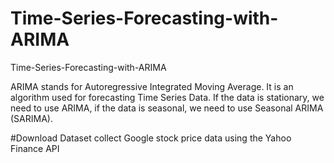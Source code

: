 # Time-Series-Forecasting-with-ARIMA
 Time-Series-Forecasting-with-ARIMA

ARIMA stands for Autoregressive Integrated Moving Average. It is an algorithm used for forecasting Time Series Data. If the data is stationary, we need to use ARIMA, if the data is seasonal, we need to use Seasonal ARIMA (SARIMA). 

#Download Dataset
collect Google stock price data using the Yahoo Finance API

